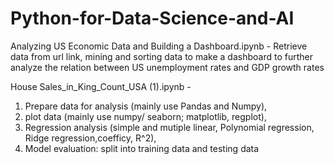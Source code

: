 # Python-for-Data-Science-and-AI

Analyzing US Economic Data and Building a Dashboard.ipynb - Retrieve data from url link, mining and sorting data to make a dashboard to further analyze the relation between US unemployment rates and GDP growth rates



House Sales_in_King_Count_USA (1).ipynb - 
1. Prepare data for analysis (mainly use Pandas and Numpy), 
2. plot data (mainly use numpy/ seaborn; matplotlib, regplot), 
3. Regression analysis (simple and mutiple linear, Polynomial regression, Ridge regression,coefficy, R^2),
4. Model evaluation: split into training data and testing data
